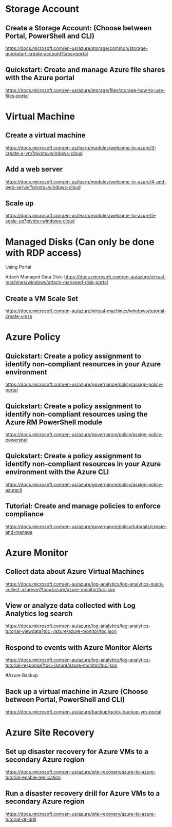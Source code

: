 # Storage Account 

## Create a Storage Account: (Choose between Portal, PowerShell and CLI)
 https://docs.microsoft.com/en-us/azure/storage/common/storage-quickstart-create-account?tabs=portal

## Quickstart: Create and manage Azure file shares with the Azure portal
https://docs.microsoft.com/en-us/azure/storage/files/storage-how-to-use-files-portal

# Virtual Machine

## Create a virtual machine

https://docs.microsoft.com/en-us/learn/modules/welcome-to-azure/3-create-a-vm?pivots=windows-cloud

## Add a web server

https://docs.microsoft.com/en-us/learn/modules/welcome-to-azure/4-add-web-server?pivots=windows-cloud

## Scale up

https://docs.microsoft.com/en-us/learn/modules/welcome-to-azure/5-scale-up?pivots=windows-cloud

# Managed Disks (Can only be done with RDP access)
Using Portal

Attach Managed Data Disk: https://docs.microsoft.com/en-au/azure/virtual-machines/windows/attach-managed-disk-portal

## Create a VM Scale Set
 https://docs.microsoft.com/en-au/azure/virtual-machines/windows/tutorial-create-vmss

# Azure Policy

## Quickstart: Create a policy assignment to identify non-compliant resources in your Azure environment
https://docs.microsoft.com/en-us/azure/governance/policy/assign-policy-portal

## Quickstart: Create a policy assignment to identify non-compliant resources using the Azure RM PowerShell module
https://docs.microsoft.com/en-us/azure/governance/policy/assign-policy-powershell

## Quickstart: Create a policy assignment to identify non-compliant resources in your Azure environment with the Azure CLI
https://docs.microsoft.com/en-us/azure/governance/policy/assign-policy-azurecli

## Tutorial: Create and manage policies to enforce compliance
https://docs.microsoft.com/en-us/azure/governance/policy/tutorials/create-and-manage


# Azure Monitor

## Collect data about Azure Virtual Machines
https://docs.microsoft.com/en-au/azure/log-analytics/log-analytics-quick-collect-azurevm?toc=/azure/azure-monitor/toc.json

## View or analyze data collected with Log Analytics log search
https://docs.microsoft.com/en-au/azure/log-analytics/log-analytics-tutorial-viewdata?toc=/azure/azure-monitor/toc.json

## Respond to events with Azure Monitor Alerts
https://docs.microsoft.com/en-au/azure/log-analytics/log-analytics-tutorial-response?toc=/azure/azure-monitor/toc.json

#Azure Backup

## Back up a virtual machine in Azure (Choose between Portal, PowerShell and CLI)
https://docs.microsoft.com/en-us/azure/backup/quick-backup-vm-portal


# Azure Site Recovery
## Set up disaster recovery for Azure VMs to a secondary Azure region
https://docs.microsoft.com/en-us/azure/site-recovery/azure-to-azure-tutorial-enable-replication

## Run a disaster recovery drill for Azure VMs to a secondary Azure region

https://docs.microsoft.com/en-us/azure/site-recovery/azure-to-azure-tutorial-dr-drill